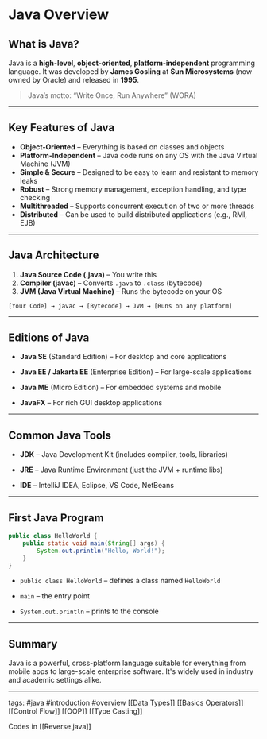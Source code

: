 # Java Overview

## What is Java?

Java is a **high-level**, **object-oriented**, **platform-independent** programming language. It was developed by **James Gosling** at **Sun Microsystems** (now owned by Oracle) and released in **1995**.

> Java’s motto: “Write Once, Run Anywhere” (WORA)

---

## Key Features of Java

- **Object-Oriented** – Everything is based on classes and objects
- **Platform-Independent** – Java code runs on any OS with the Java Virtual Machine (JVM)
- **Simple & Secure** – Designed to be easy to learn and resistant to memory leaks
- **Robust** – Strong memory management, exception handling, and type checking
- **Multithreaded** – Supports concurrent execution of two or more threads
- **Distributed** – Can be used to build distributed applications (e.g., RMI, EJB)

---

## Java Architecture

1. **Java Source Code (.java)** – You write this
2. **Compiler (javac)** – Converts `.java` to `.class` (bytecode)
3. **JVM (Java Virtual Machine)** – Runs the bytecode on your OS

```text
[Your Code] → javac → [Bytecode] → JVM → [Runs on any platform]
````

---

## Editions of Java

- **Java SE** (Standard Edition) – For desktop and core applications
    
- **Java EE / Jakarta EE** (Enterprise Edition) – For large-scale applications
    
- **Java ME** (Micro Edition) – For embedded systems and mobile
    
- **JavaFX** – For rich GUI desktop applications
    

---

## Common Java Tools

- **JDK** – Java Development Kit (includes compiler, tools, libraries)
    
- **JRE** – Java Runtime Environment (just the JVM + runtime libs)
    
- **IDE** – IntelliJ IDEA, Eclipse, VS Code, NetBeans
    

---

## First Java Program

```java
public class HelloWorld {
    public static void main(String[] args) {
        System.out.println("Hello, World!");
    }
}
```

- `public class HelloWorld` – defines a class named `HelloWorld`
    
- `main` – the entry point
    
- `System.out.println` – prints to the console
    

---

## Summary

Java is a powerful, cross-platform language suitable for everything from mobile apps to large-scale enterprise software. It's widely used in industry and academic settings alike.

---

tags: #java #introduction #overview
[[Data Types]] [[Basics Operators]] [[Control Flow]] [[OOP]] [[Type Casting]]

Codes in [[Reverse.java]]
